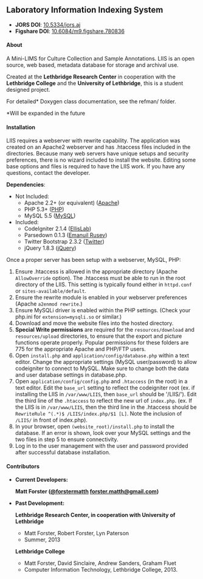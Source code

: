 ## Laboratory Information Indexing System

- **JORS DOI**: [10.5334/jors.aj](http://dx.doi.org/10.5334/jors.aj)
- **Figshare DOI**: [10.6084/m9.figshare.780836](http://dx.doi.org/10.6084/m9.figshare.780836)


#### About

A Mini-LIMS for Culture Collection and Sample Annotations.
LIIS is an open source, web based, metadata database for storage and archival use.

Created at the **Lethbridge Research Center** in cooperation with the **Lethbridge College** and the **University of Lethbridge**, this is a student designed project.

For detailed* Doxygen class documentation, see the refman/ folder.

*Will be expanded in the future

#### Installation

LIIS requires a webserver with rewrite capability. The application was created on an Apache2 webserver and has .htaccess files included in the directories. Because many web servers have unique setups and security preferences, there is no wizard included to install the website. Editing some base options and files is required to have the LIIS work. If you have any questions, contact the developer.

**Dependencies**:
- Not Included:
	* Apache 2.2+ (or equivalent) 	([Apache](http://httpd.apache.org/)) 
	* PHP 5.3+ 			([PHP](http://php.net/))
	* MySQL 5.5 			([MySQL](http://www.mysql.com/))
- Included:
	* CodeIgniter 2.1.4 		([EllisLab](https://github.com/EllisLab/CodeIgniter))
	* Parsedown 0.1.3 		([Emanuil Rusev](https://github.com/erusev/parsedown))
	* Twitter Bootstrap 2.3.2 	([Twitter](https://github.com/twbs/bootstrap))
	* jQuery 1.8.3 			([jQuery](https://github.com/jquery/jquery))

Once a proper server has been setup with a webserver, MySQL, PHP:

1. Ensure .htaccess is allowed in the appropriate directory (Apache `AllowOverride` option). The .htaccess must be able to run in the root directory of the LIIS. This setting is typically found either in `httpd.conf` or `sites-available/default`.
2. Ensure the rewrite module is enabled in your webserver preferences (Apache `a2enmod rewrite`.)
3. Ensure MySQLi driver is enabled within the PHP settings. (Check your php.ini for `extension=mysqli.so` or similar.)
4. Download and move the website files into the hosted directory.
5. **Special Write permissions** are required for the `resources/download` and `resources/upload` directories, to ensure that the export and picture functions operate properly. Popular permissions for these folders are 775 for the appropriate Apache and PHP/FTP users.
6. Open `install.php` and `application/config/database.php` within a text editor. Change the appropriate settings (MySQL user/password) to allow codeigniter to connect to MySQL. Make sure to change both the data and user database settings in database.php.
7. Open `application/config/config.php` and `.htaccess` (in the root) in a text editor. Edit the `base_url` setting to reflect the codeigniter root (ex. if installing the LIIS in `/var/www/LIIS`, then `base_url` should be '/LIIS/'). Edit the third line of the `.htaccess` to reflect the new url of `index.php`. (ex. If the LIIS is in `/var/www/LIIS`, then the third line in the .htaccess should be `RewriteRule ^(.*)$ /LIIS/index.php/$1 [L]`. Note the inclusion of `/LIIS/` in front of index.php).
8. In your browser, open `(website_root)/install.php` to install the database. If an error is shown, look over your MySQL settings and the two files in step 5 to ensure connectivity.
9. Log in to the user management with the user and password provided after successful database installation.

#### Contributors

* **Current Developers:**

	**Matt Forster ([@forstermatth][1] [forster.matth@gmail.com][2])**
	
* **Past Development:**
	
	**Lethbridge Research Center, in cooperation with University of Lethbridge**
	* Matt Forster, Robert Forster, Lyn Paterson
	* Summer, 2013

	**Lethbridge College**
	* Matt Forster, David Sinclaire, Andrew Sanders, Graham Fluet
	* Computer Information Technology, Lethbridge College, 2013.

[1]: https://twitter.com/forstermatth
[2]: mailto:forster.matth@gmail.com

